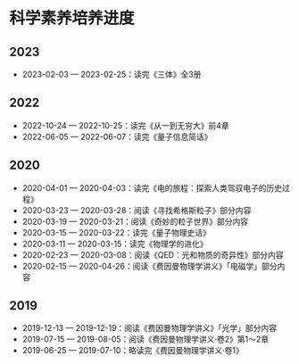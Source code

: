 # 科学素养培养进度

## 2023

- 2023-02-03 — 2023-02-25：读完《三体》全3册

## 2022

- 2022-10-24 — 2022-10-25：读完《从一到无穷大》前4章
- 2022-06-05 — 2022-06-07：读完《量子信息简话》

## 2020

- 2020-04-01 — 2020-04-03：读完《电的旅程：探索人类驾驭电子的历史过程》
- 2020-03-23 — 2020-03-28：阅读《寻找希格斯粒子》部分内容
- 2020-03-19 — 2020-03-21：阅读《奇妙的粒子世界》部分内容
- 2020-03-15 — 2020-03-22：读完《量子物理史话》
- 2020-03-11 — 2020-03-15：读完《物理学的进化》
- 2020-02-23 — 2020-03-08：阅读《QED：光和物质的奇异性》部分内容
- 2020-02-15 — 2020-04-26：阅读《费因曼物理学讲义》「电磁学」部分内容

## 2019

- 2019-12-13 — 2019-12-19：阅读《费因曼物理学讲义》「光学」部分内容
- 2019-07-15 — 2019-08-05：阅读《费因曼物理学讲义·卷2》第1～2章
- 2019-06-25 — 2019-07-10：略读完《费因曼物理学讲义·卷1》
